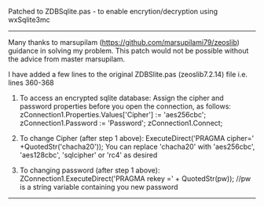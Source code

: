 Patched to ZDBSqlite.pas - to enable encrytion/decryption using wxSqlite3mc
******************************************************************************

Many thanks to marsupilam (https://github.com/marsupilami79/zeoslib) guidance in solving my problem. This patch would not 
be possible without the advice from master marsupilam.

I have added a few lines to the original ZDBSlite.pas (zeoslib7.2.14) file i.e. lines 360-368

1. To access an encrypted sqlite database:
   Assign the cipher and password properties before you open the connection, as follows:
      zConnection1.Properties.Values['Cipher'] := 'aes256cbc';  
      zConnection1.Password := 'Password';
      zConnection1.Connect;
      
  
2. To change Cipher (after step 1 above):
     ExecuteDirect('PRAGMA cipher=' +QuotedStr('chacha20'));
   You can replace 'chacha20' with 'aes256cbc', 'aes128cbc', 'sqlcipher' or 'rc4' as desired
  
  
3. To changing password (after step 1 above):
      ZConnection1.ExecuteDirect('PRAGMA rekey =' + QuotedStr(pw)); //pw is a string variable containing you new password    
     
           

***********************************************************************************
